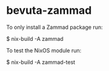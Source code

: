 # bevuta-zammad


To only install a Zammad package run:

   $ nix-build -A zammad

To test the NixOS module run:

   $ nix-build -A zammad-test
